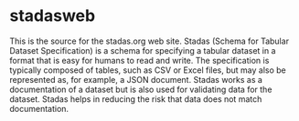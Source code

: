 # stadasweb
This is the source for the stadas.org web site. Stadas (Schema for Tabular Dataset Specification) is a schema for specifying a tabular dataset in a format that is easy for humans to read and write. The specification is typically composed of tables, such as CSV or Excel files, but may also be represented as, for example, a JSON document. Stadas works as a documentation of a dataset but is also used for validating data for the dataset. Stadas helps in reducing the risk that data does not match documentation.

